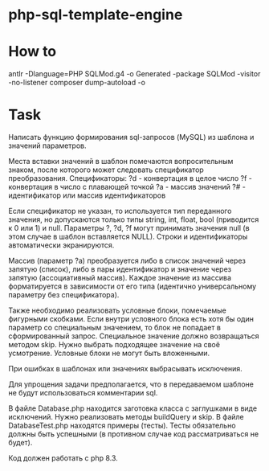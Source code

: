 # php-sql-template-engine

# How to


antlr -Dlanguage=PHP SQLMod.g4 -o Generated -package SQLMod -visitor -no-listener
composer dump-autoload -o
# Task

Написать функцию формирования sql-запросов (MySQL) из шаблона и значений параметров.

Места вставки значений в шаблон помечаются вопросительным знаком, после которого может следовать спецификатор преобразования.
Спецификаторы:
?d - конвертация в целое число
?f - конвертация в число с плавающей точкой
?a - массив значений
?# - идентификатор или массив идентификаторов

Если спецификатор не указан, то используется тип переданного значения, но допускаются только типы string, int, float, bool (приводится к 0 или 1) и null.
Параметры ?, ?d, ?f могут принимать значения null (в этом случае в шаблон вставляется NULL).
Строки и идентификаторы автоматически экранируются.

Массив (параметр ?a) преобразуется либо в список значений через запятую (список), либо в пары идентификатор и значение через запятую (ассоциативный массив).
Каждое значение из массива форматируется в зависимости от его типа (идентично универсальному параметру без спецификатора).

Также необходимо реализовать условные блоки, помечаемые фигурными скобками.
Если внутри условного блока есть хотя бы один параметр со специальным значением, то блок не попадает в сформированный запрос.
Специальное значение должно возвращаться методом skip. Нужно выбрать подходящее значение на своё усмотрение.
Условные блоки не могут быть вложенными.

При ошибках в шаблонах или значениях выбрасывать исключения.

Для упрощения задачи предполагается, что в передаваемом шаблоне не будут использоваться комментарии sql.

В файле Database.php находится заготовка класса с заглушками в виде исключений. Нужно реализовать методы buildQuery и skip.
В файле DatabaseTest.php находятся примеры (тесты). Тесты обязательно должны быть успешными (в противном случае код рассматриваться не будет).

Код должен работать с php 8.3.

